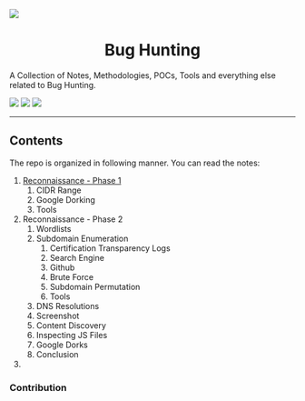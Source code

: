 ![](banner.gif)

<div align = "center"> <h1> Bug Hunting   </h1></div>
A Collection of Notes, Methodologies, POCs, Tools and everything else related to Bug Hunting. 

![](https://img.shields.io/twitter/follow/IamLucif3r_?style=social)  ![](https://img.shields.io/github/followers/IamLucif3r?label=Follow%20Me&style=social) ![](https://img.shields.io/badge/Contribuitions-Welcome-brightgreen)
<hr>

## Contents
The repo is organized in following manner. You can read the notes: 
1. [Reconnaissance - Phase 1](https://github.com/IamLucif3r/Bug-Hunting/blob/main/Reconnaissance-%20Phase1.md)
	1. CIDR Range
	2. Google Dorking
	3. Tools
2. Reconnaissance - Phase 2
	1. Wordlists
	2. Subdomain Enumeration
		1. Certification Transparency Logs
		2. Search Engine
		3. Github
		4. Brute Force
		5. Subdomain Permutation
		6. Tools
	3. DNS Resolutions
	4. Screenshot
	5. Content Discovery
	6. Inspecting JS Files
	7. Google Dorks
	8. Conclusion
3. 


### Contribution 
